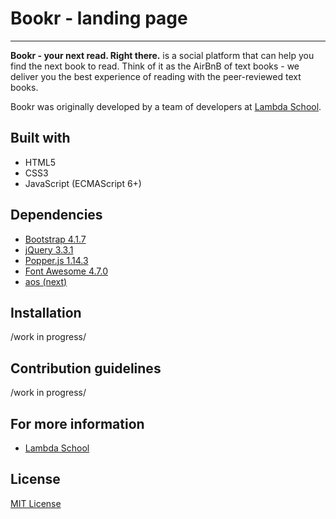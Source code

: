 # Bookr - landing page


-----------------

**Bookr - your next read. Right there.** is a social platform that can help you find the next book to read. Think of it as the AirBnB of text books - we deliver you the best experience of reading with the peer-reviewed text books.

Bookr was originally developed by a team of developers at [Lambda School](https://github.com/LambdaSchool).

## Built with

* HTML5
* CSS3
* JavaScript (ECMAScript 6+)

## Dependencies

* [Bootstrap 4.1.7](https://getbootstrap.com)
* [jQuery 3.3.1](http://jquery.com)
* [Popper.js 1.14.3](https://popper.js.org)
* [Font Awesome 4.7.0](https://fontawesome.com)
* [aos (next)](https://github.com/michalsnik/aos)

## Installation

/work in progress/

## Contribution guidelines

/work in progress/

## For more information

* [Lambda School](https://lambdaschool.com)

## License

[MIT License](LICENSE)